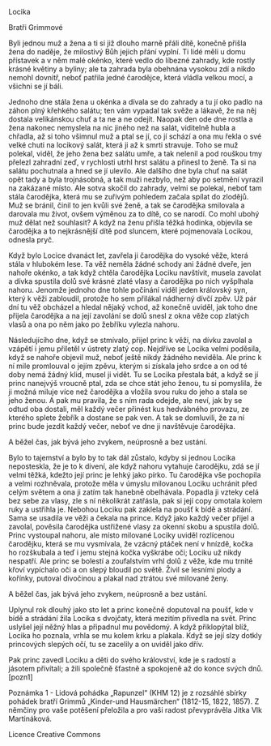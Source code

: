 Locika

Bratři Grimmové

Byli jednou muž a žena a ti si již dlouho marně přáli dítě, konečně přišla žena do naděje, že milostivý Bůh jejich přání vyplní. Ti lidé měli u domu přístavek a v něm malé okénko, které vedlo do líbezné zahrady, kde rostly krásné květiny a byliny; ale ta zahrada byla obehnána vysokou zdí a nikdo nemohl dovnitř, neboť patřila jedné čarodějce, která vládla velkou mocí, a všichni se jí báli.

Jednoho dne stála žena u okénka a dívala se do zahrady a tu jí oko padlo na záhon plný křehkého salátu; ten vám vypadal tak svěže a lákavě, že na něj dostala velikánskou chuť a ta ne a ne odejít. Naopak den ode dne rostla a žena nakonec nemyslela na nic jiného než na salát, viditelně hubla a chřadla, až si toho všimnul muž a ptal se jí, co jí schází a ona mu řekla o své velké chuti na locikový salát, která ji až k smrti stravuje. Toho se muž polekal, viděl, že jeho žena bez salátu umře, a tak nelenil a pod rouškou tmy přelezl zahradní zeď, v rychlosti utrhl hrst salátu a přinesl to ženě. Ta si na salátu pochutnala a hned se jí ulevilo. Ale dalšího dne byla chuť na salát opět tady a byla trojnásobná, a tak muži nezbylo, než aby po setmění vyrazil na zakázané místo. Ale sotva skočil do zahrady, velmi se polekal, neboť tam stála čarodějka, která mu se zuřivým pohledem začala spílat do zlodějů. Muž se bránil, činil to jen kvůli své ženě, a tak se čarodějka smilovala a darovala mu život, ovšem výměnou za to dítě, co se narodí. Co mohl ubohý muž dělat než souhlasit? A když na ženu přišla těžká hodinka, objevila se čarodějka a to nejkrásnější dítě pod sluncem, které pojmenovala Locikou, odnesla pryč.

Když bylo Locice dvanáct let, zavřela ji čarodějka do vysoké věže, která stála v hlubokém lese. Ta věž neměla žádné schody ani žádné dveře, jen nahoře okénko, a tak když chtěla čarodějka Lociku navštívit, musela zavolat a dívka spustila dolů své krásné zlaté vlasy a čarodějka po nich vyšplhala nahoru. Jenomže jednoho dne tohle počínání viděl jeden královský syn, který k věži zabloudil, protože ho sem přilákal nádherný dívčí zpěv. Už pár dní tu věž obcházel a hledal nějaký vchod, až konečně uviděl, jak toho dne přijela čarodějka a na její zavolání se dolů snesl z okna věže cop zlatých vlasů a ona po něm jako po žebříku vylezla nahoru.

Následujícího dne, když se stmívalo, přijel princ k věži, na dívku zavolal a vzápětí i jemu přiletěl v ústrety zlatý cop. Nejdříve se Locika velmi poděsila, když se nahoře objevil muž, neboť ještě nikdy žádného neviděla. Ale princ k ní mile promlouval o jejím zpěvu, kterým si získala jeho srdce a on od té doby nemá žádný klid, musel ji vidět. Tu se Locika přestala bát, a když se jí princ nanejvýš vroucně ptal, zda se chce stát jeho ženou, tu si pomyslila, že ji možná miluje více než čarodějka a vložila svou ruku do jeho a stala se jeho ženou. A pak mu pravila, že s ním rada odejde, ale neví, jak by se odtud oba dostali, měl každý večer přinést kus hedvábného provazu, ze kterého splete žebřík a dostane se pak ven. A tak se domluvili, že za ní princ bude jezdit každý večer, neboť ve dne ji navštěvuje čarodějka.

A běžel čas, jak bývá jeho zvykem, neúprosně a bez ustání.

Bylo to tajemství a bylo by to tak dál zůstalo, kdyby si jednou Locika neposteskla, že je to k divení, ale když nahoru vytahuje čarodějku, zdá se jí velmi těžká, kdežto její princ je lehký jako pírko. Tu čarodějka vše pochopila a velmi rozhněvala, protože měla v úmyslu milovanou Lociku uchránit před celým světem a ona ji zatím tak hanebně obelhávala. Popadla ji vzteky celá bez sebe za vlasy, zle s ní několikrát zatřásla, pak si její copy omotala kolem ruky a ustřihla je. Nebohou Lociku pak zaklela na poušť k bídě a strádání. Sama se usadila ve věži a čekala na prince. Když jako každý večer přijel a zavolal, pověsila čarodějka ustřižené vlasy za okenní skobu a spustila dolů. Princ vystoupal nahoru, ale místo milované Lociky uviděl rozlícenou čarodějku, která se mu vysmívala, že vzácný ptáček není v hnízdě, kočka ho rozškubala a teď i jemu stejná kočka vyškrábe oči; Lociku už nikdy nespatří. Ale princ se bolestí a zoufalstvím vrhl dolů z věže, kde mu trnité křoví vypíchalo oči a on slepý bloudil po světě. Živil se lesními plody a kořínky, putoval divočinou a plakal nad ztrátou své milované ženy.

A běžel čas, jak bývá jeho zvykem, neúprosně a bez ustání.

Uplynul rok dlouhý jako sto let a princ konečně doputoval na poušť, kde v bídě a strádání žila Locika s dvojčaty, která mezitím přivedla na svět. Princ uslyšel její něžný hlas a připadnul mu povědomý. A když přiklopýtal blíž, Locika ho poznala, vrhla se mu kolem krku a plakala. Když se její slzy dotkly princových slepých očí, tu se zacelily a on uviděl jako dřív.

Pak princ zavedl Lociku a děti do svého království, kde je s radostí a jásotem přivítali; a žili společně šťastně a spokojeně až do konce svých dnů. [pozn1]



Poznámka 1 - Lidová pohádka „Rapunzel“ (KHM 12) je z rozsáhlé sbírky pohádek bratří Grimmů „Kinder-und Hausmärchen“ (1812-15, 1822, 1857). Z němčiny pro vaše potěšení přeložila a pro vaši radost převyprávěla Jitka Vlk Martináková.   

Licence Creative Commons